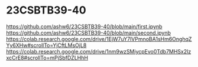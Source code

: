 # 23CSBTB39-40
https://github.com/ashw6/23CSBTB39-40/blob/main/first.ipynb
https://github.com/ashw6/23CSBTB39-40/blob/main/second.ipynb
https://colab.research.google.com/drive/1EjW7uY7lVPmnoBA1sHm6OnghqZYy6XHw#scrollTo=YjCftLMsOjL8
https://colab.research.google.com/drive/1nm9wzSMiycpEvo0Tdb7MHSx2lzxcCrE8#scrollTo=mPjSbfDZLHhH




